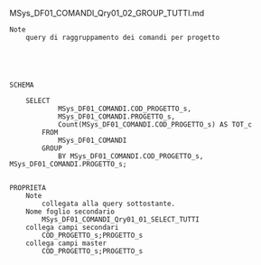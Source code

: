 MSys_DF01_COMANDI_Qry01_02_GROUP_TUTTI.md

	Note
		query di raggruppamento dei comandi per progetto





	SCHEMA

		SELECT 
				MSys_DF01_COMANDI.COD_PROGETTO_s, 
				MSys_DF01_COMANDI.PROGETTO_s, 
				Count(MSys_DF01_COMANDI.COD_PROGETTO_s) AS TOT_c
			FROM 
				MSys_DF01_COMANDI
			GROUP 
				BY MSys_DF01_COMANDI.COD_PROGETTO_s, MSys_DF01_COMANDI.PROGETTO_s;


	PROPRIETA
		Note
			collegata alla query sottostante.
		Nome foglio secondario
			MSys_DF01_COMANDI_Qry01_01_SELECT_TUTTI
		collega campi secondari
			COD_PROGETTO_s;PROGETTO_s
		collega campi master
			COD_PROGETTO_s;PROGETTO_s
